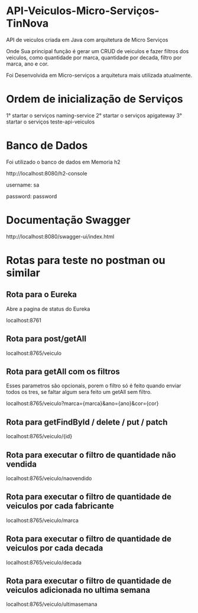 # API-Veiculos-Micro-Serviços-TinNova
API de veiculos criada em Java com arquitetura de Micro Serviços

Onde Sua principal função é gerar um CRUD de veiculos e fazer filtros dos veiculos, como quantidade por marca, quantidade por decada,
filtro por marca, ano e cor.

Foi Desenvolvida em Micro-serviços  a arquitetura mais utilizada atualmente.

# Ordem de inicialização de Serviços

1° startar o serviços naming-service
2° startar o serviços apigateway
3° startar o serviços teste-api-veiculos

# Banco de Dados

Foi utilizado o banco de dados em Memoria h2

http://localhost:8080/h2-console
 
 username: sa
 
 password: password

# Documentação Swagger

http://localhost:8080/swagger-ui/index.html

# Rotas para teste no postman ou similar

## Rota para o Eureka

Abre a pagina de status do Eureka

localhost:8761

## Rota para post/getAll
localhost:8765/veiculo

## Rota para getAll com os filtros

Esses parametros são opcionais, porem o filtro só é feito quando enviar todos os tres, se faltar algum sera feito um getAll sem filtro.

localhost:8765/veiculo?marca={marca}&ano={ano}&cor={cor}

## Rota para getFindById / delete / put / patch 
localhost:8765/veiculo/{id}

## Rota para executar o filtro de quantidade não vendida
localhost:8765/veiculo/naovendido


## Rota para executar o filtro de quantidade de veiculos por cada fabricante
localhost:8765/veiculo/marca


## Rota para executar o filtro de quantidade de veiculos por cada decada
localhost:8765/veiculo/decada

## Rota para executar o filtro de quantidade de veiculos adicionada no ultima semana
localhost:8765/veiculo/ultimasemana




